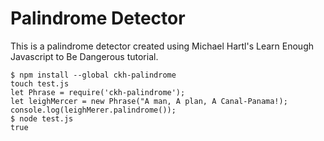 # Palindrome Detector
This is a palindrome detector created using Michael Hartl's Learn Enough Javascript to Be Dangerous tutorial.

```
$ npm install --global ckh-palindrome
touch test.js
let Phrase = require('ckh-palindrome');
let leighMercer = new Phrase("A man, A plan, A Canal-Panama!);
console.log(leighMerer.palindrome());
$ node test.js
true
